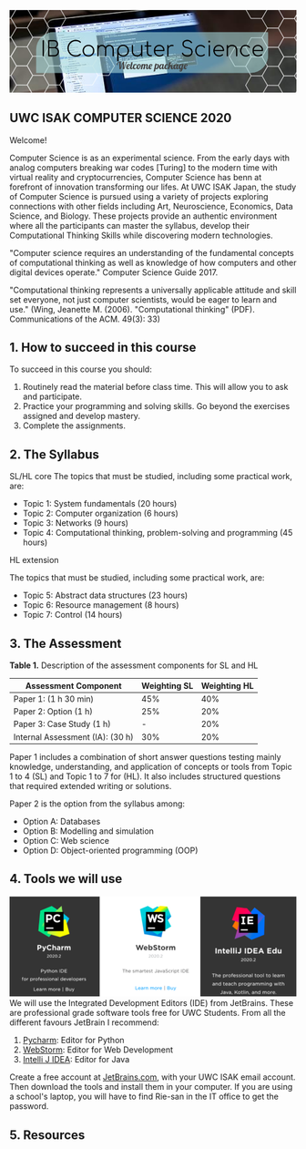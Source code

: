 ![](Welcome%20to%20CS.png)

## UWC ISAK COMPUTER SCIENCE 2020
Welcome! 

Computer Science is as an experimental science. From the early days with analog computers breaking war codes [Turing] to the modern time with virtual reality and cryptocurrencies, Computer Science has benn at forefront of innovation transforming our lifes. At UWC ISAK Japan, the study of Computer Science is pursued using a variety of projects exploring connections with other fields including Art, Neuroscience, Economics, Data Science, and Biology. These projects provide an authentic environment where all the participants can master the syllabus, develop their Computational Thinking Skills while discovering modern technologies.  

"Computer science requires an understanding of the fundamental concepts of computational thinking as well as knowledge of how computers and other digital devices operate."  Computer Science Guide 2017.

"Computational thinking represents a universally applicable attitude and skill set everyone, not just computer scientists, would be eager to learn and use."  (Wing, Jeanette M. (2006). "Computational thinking" (PDF). Communications of the ACM. 49(3): 33)


## 1. How to succeed in this course

To succeed in this course you should:

1. Routinely read the material before class time. This will allow you to ask and participate.
1. Practice your programming and solving skills. Go beyond the exercises assigned and develop mastery.
1. Complete the assignments.

## 2. The Syllabus

SL/HL core
The topics that must be studied, including some practical work, are:

* Topic 1: System fundamentals (20 hours)
* Topic 2: Computer organization (6 hours)
* Topic 3: Networks (9 hours)
* Topic 4: Computational thinking, problem-solving and programming (45 hours)

HL extension

The topics that must be studied, including some practical work, are:
* Topic 5: Abstract data structures (23 hours)
* Topic 6: Resource management (8 hours)
* Topic 7: Control (14 hours)

## 3. The Assessment

**Table 1.** Description of the assessment components for SL and HL

| Assessment Component                    | Weighting SL | Weighting HL |
|-----------------------------------------|--------------|--------------|
| Paper 1: (1 h 30 min)                   | 45%          | 40%          |
| Paper 2: Option (1 h)                   | 25%          | 20%          |
| Paper 3: Case Study (1 h)               | -            | 20%          |
| Internal Assessment (IA): (30 h)        | 30%          | 20%          |

Paper 1 includes a combination of short answer questions testing mainly knowledge, understanding, and application of concepts or tools from Topic 1 to 4 (SL) and Topic 1 to 7 for (HL). It also includes structured questions that required extended writing or solutions.

Paper 2 is the option from the syllabus among:
* Option A: Databases
* Option B: Modelling and simulation
* Option C: Web science
* Option D: Object-oriented programming (OOP)

## 4. Tools we will use

![](jetbrains.png)
We will use the Integrated Development Editors (IDE) from JetBrains. These are professional grade software tools free for UWC Students. From all the different favours JetBrain I recommend:

1. [Pycharm](https://www.jetbrains.com/pycharm-edu/): Editor for Python
1. [WebStorm](https://www.jetbrains.com/webstorm/): Editor for Web Development
1. [Intelli J IDEA](https://www.jetbrains.com/idea-edu/): Editor for Java 

Create a free account at [JetBrains.com](https://www.jetbrains.com/), with your UWC ISAK email account. Then download the tools and install them in your computer. If you are using a school's laptop, you will have to find Rie-san in the IT office to get the password.

## 5. Resources
